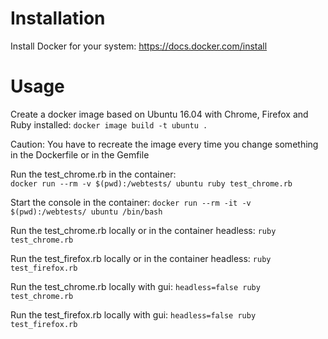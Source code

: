 # Installation

Install Docker for your system: https://docs.docker.com/install

# Usage

Create a docker image based on Ubuntu 16.04 with Chrome, Firefox and Ruby installed: 
    ```docker image build -t ubuntu .```
    
Caution: You have to recreate the image every time you change something in the Dockerfile or in the Gemfile

Run the test_chrome.rb in the container:  
    ```docker run --rm -v $(pwd):/webtests/ ubuntu ruby test_chrome.rb```
    
Start the console in the container:
    ```docker run --rm -it -v $(pwd):/webtests/ ubuntu /bin/bash```
    
Run the test_chrome.rb locally or in the container headless: 
    ```ruby test_chrome.rb```    
        
Run the test_firefox.rb locally or in the container headless: 
    ```ruby test_firefox.rb```       
    
Run the test_chrome.rb locally with gui: 
    ```headless=false ruby test_chrome.rb```    
    
Run the test_firefox.rb locally with gui: 
    ```headless=false ruby test_firefox.rb```        